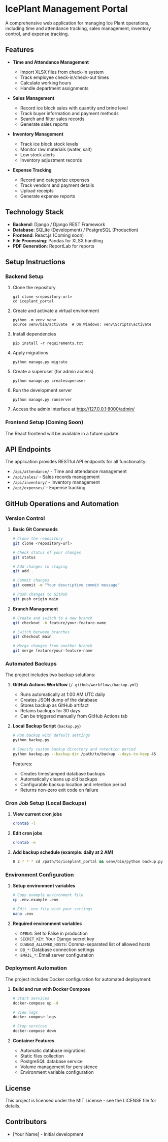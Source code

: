 # IcePlant Management Portal

A comprehensive web application for managing Ice Plant operations, including time and attendance tracking, sales management, inventory control, and expense tracking.

## Features

- **Time and Attendance Management**
  - Import XLSX files from check-in system
  - Track employee check-in/check-out times
  - Calculate working hours
  - Handle department assignments

- **Sales Management**
  - Record ice block sales with quantity and brine level
  - Track buyer information and payment methods
  - Search and filter sales records
  - Generate sales reports

- **Inventory Management**
  - Track ice block stock levels
  - Monitor raw materials (water, salt)
  - Low stock alerts
  - Inventory adjustment records

- **Expense Tracking**
  - Record and categorize expenses
  - Track vendors and payment details
  - Upload receipts
  - Generate expense reports

## Technology Stack

- **Backend**: Django / Django REST Framework
- **Database**: SQLite (Development) / PostgreSQL (Production)
- **Frontend**: React.js (Coming soon)
- **File Processing**: Pandas for XLSX handling
- **PDF Generation**: ReportLab for reports

## Setup Instructions

### Backend Setup

1. Clone the repository
   ```
   git clone <repository-url>
   cd iceplant_portal
   ```

2. Create and activate a virtual environment
   ```
   python -m venv venv
   source venv/bin/activate  # On Windows: venv\Scripts\activate
   ```

3. Install dependencies
   ```
   pip install -r requirements.txt
   ```

4. Apply migrations
   ```
   python manage.py migrate
   ```

5. Create a superuser (for admin access)
   ```
   python manage.py createsuperuser
   ```

6. Run the development server
   ```
   python manage.py runserver
   ```

7. Access the admin interface at http://127.0.0.1:8000/admin/

### Frontend Setup (Coming Soon)

The React frontend will be available in a future update.

## API Endpoints

The application provides RESTful API endpoints for all functionality:

- `/api/attendance/` - Time and attendance management
- `/api/sales/` - Sales records management
- `/api/inventory/` - Inventory management
- `/api/expenses/` - Expense tracking

## GitHub Operations and Automation

### Version Control

1. **Basic Git Commands**
   ```bash
   # Clone the repository
   git clone <repository-url>
   
   # Check status of your changes
   git status
   
   # Add changes to staging
   git add .
   
   # Commit changes
   git commit -m "Your descriptive commit message"
   
   # Push changes to GitHub
   git push origin main
   ```

2. **Branch Management**
   ```bash
   # Create and switch to a new branch
   git checkout -b feature/your-feature-name
   
   # Switch between branches
   git checkout main
   
   # Merge changes from another branch
   git merge feature/your-feature-name
   ```

### Automated Backups

The project includes two backup solutions:

1. **GitHub Actions Workflow** (`/.github/workflows/backup.yml`)
   - Runs automatically at 1:00 AM UTC daily
   - Creates JSON dump of the database
   - Stores backup as GitHub artifact
   - Retains backups for 30 days
   - Can be triggered manually from GitHub Actions tab

2. **Local Backup Script** (`backup.py`)
   ```bash
   # Run backup with default settings
   python backup.py
   
   # Specify custom backup directory and retention period
   python backup.py --backup-dir /path/to/backup --days-to-keep 45
   ```

   Features:
   - Creates timestamped database backups
   - Automatically cleans up old backups
   - Configurable backup location and retention period
   - Returns non-zero exit code on failure

### Cron Job Setup (Local Backups)

1. **View current cron jobs**
   ```bash
   crontab -l
   ```

2. **Edit cron jobs**
   ```bash
   crontab -e
   ```

3. **Add backup schedule (example: daily at 2 AM)**
   ```bash
   0 2 * * * cd /path/to/iceplant_portal && venv/bin/python backup.py
   ```

### Environment Configuration

1. **Setup environment variables**
   ```bash
   # Copy example environment file
   cp .env.example .env
   
   # Edit .env file with your settings
   nano .env
   ```

2. **Required environment variables**
   - `DEBUG`: Set to False in production
   - `SECRET_KEY`: Your Django secret key
   - `DJANGO_ALLOWED_HOSTS`: Comma-separated list of allowed hosts
   - `DB_*`: Database connection settings
   - `EMAIL_*`: Email server configuration

### Deployment Automation

The project includes Docker configuration for automated deployment:

1. **Build and run with Docker Compose**
   ```bash
   # Start services
   docker-compose up -d
   
   # View logs
   docker-compose logs
   
   # Stop services
   docker-compose down
   ```

2. **Container Features**
   - Automatic database migrations
   - Static files collection
   - PostgreSQL database service
   - Volume management for persistence
   - Environment variable configuration

## License

This project is licensed under the MIT License - see the LICENSE file for details.

## Contributors

- [Your Name] - Initial development